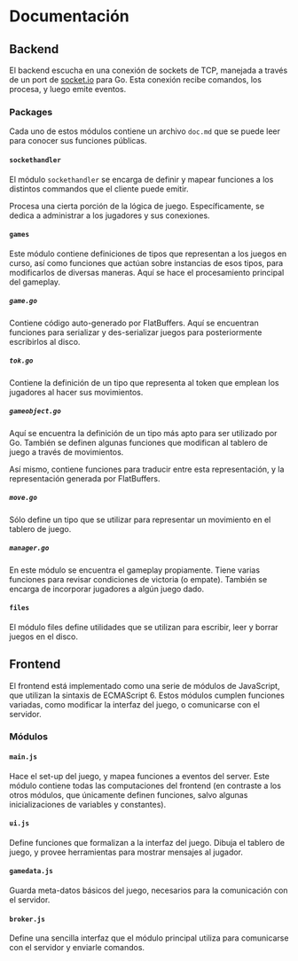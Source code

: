 # Documentación

## Backend

El backend escucha en una conexión de sockets de TCP, manejada a través de un port de [socket.io](http://socket.io) para Go. Esta conexión recibe comandos, los procesa, y luego emite eventos.

### Packages

Cada uno de estos módulos contiene un archivo `doc.md` que se puede leer para conocer sus funciones públicas.

#### `sockethandler`

El módulo `sockethandler` se encarga de definir y mapear funciones a los distintos commandos que el cliente puede emitir.

Procesa una cierta porción de la lógica de juego. Específicamente, se dedica a administrar a los jugadores y sus conexiones.

#### `games`

Este módulo contiene definiciones de tipos que representan a los juegos en curso, así como funciones que actúan sobre instancias de esos tipos, para modificarlos de diversas maneras. Aquí se hace el procesamiento principal del gameplay.

##### `game.go`

Contiene código auto-generado por FlatBuffers. Aquí se encuentran funciones para serializar y des-serializar juegos para posteriormente escribirlos al disco.

##### `tok.go`

Contiene la definición de un tipo que representa al token que emplean los jugadores al hacer sus movimientos.

##### `gameobject.go`

Aquí se encuentra la definición de un tipo más apto para ser utilizado por Go. También se definen algunas funciones que modifican al tablero de juego a través de movimientos.

Así mismo, contiene funciones para traducir entre esta representación, y la representación generada por FlatBuffers.

##### `move.go`

Sólo define un tipo que se utilizar para representar un movimiento en el tablero de juego.

##### `manager.go`

En este módulo se encuentra el gameplay propiamente. Tiene varias funciones para revisar condiciones de victoria (o empate). También se encarga de incorporar jugadores a algún juego dado.

#### `files`

El módulo files define utilidades que se utilizan para escribir, leer y borrar juegos en el disco.

## Frontend

El frontend está implementado como una serie de módulos de JavaScript, que utilizan la sintaxis de ECMAScript 6. Estos módulos cumplen funciones variadas, como modificar la interfaz del juego, o comunicarse con el servidor.

### Módulos

#### `main.js`

Hace el set-up del juego, y mapea funciones a eventos del server. Este módulo contiene todas las computaciones del frontend (en contraste a los otros módulos, que únicamente definen funciones, salvo algunas inicializaciones de variables y constantes).

#### `ui.js`

Define funciones que formalizan a la interfaz del juego. Dibuja el tablero de juego, y provee herramientas para mostrar mensajes al jugador.

#### `gamedata.js`

Guarda meta-datos básicos del juego, necesarios para la comunicación con el servidor.

#### `broker.js`

Define una sencilla interfaz que el módulo principal utiliza para comunicarse con el servidor y enviarle comandos.